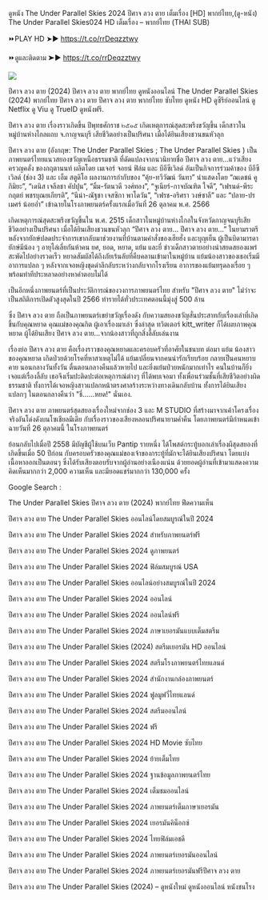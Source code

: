 ดูหนัง The Under Parallel Skies  2024 ปีศาจ ลวง ตาย เต็มเรื่อง [HD] พากย์ไทย,(ดู-หนัง) The Under Parallel Skies024 HD เต็มเรื่อง – พากย์ไทย (THAI SUB)

⏩PLAY HD ➤► https://t.co/rrDeqzztwy


⏩ดูและติดตาม ➤► https://t.co/rrDeqzztwy


<a href="https://t.co/rrDeqzztwy" rel="nofollow"><img src="https://image.tmdb.org/t/p/w300/j39lxKBzBvkbgVCmwXsZ1FjmRxm.jpg"></a></p>


ปีศาจ ลวง ตาย (2024) ปีศาจ ลวง ตาย พากย์ไทย ดูหนังออนไลน์ The Under Parallel Skies  (2024) พากย์ไทย ปีศาจ ลวง ตาย ปีศาจ ลวง ตาย พากย์ไทย ซับไทย ดูหนัง HD ดูซีรีย์ออนไลน์ ดู Netflix ดู Viu ดู TrueID ดูหนังฟรี.

ปีศาจ ลวง ตาย เรื่องราวเกิดขึ้น ปีพุทธศักราช ๒๕๑๕ เกิดเหตุการณ์สุดสะพรึงขวัญขึ้น เด็กสาวในหมู่บ้านห่างไกลแถบ จ.กาญจนบุรี เสียชีวิตอย่างเป็นปริศนา เมื่อได้ยินเสียงชวนขนหัวลุก

ปีศาจ ลวง ตาย (อังกฤษ: The Under Parallel Skies ; The Under Parallel Skies ) เป็นภาพยนตร์ไทยแนวสยองขวัญเหนือธรรมชาติ ที่ดัดแปลงจากนวนิยายชื่อ ปีศาจ ลวง ตาย…แว่วเสียงครวญคลั่ง ของกฤตานนท์ ผลิตโดย เมเจอร์ จอยน์ ฟิล์ม และ บีอีซีเวิลด์ อันเป็นกิจการร่วมค้าของ บีอีซีเวิลด์ (ช่อง 3) และ เอ็ม สตูดิโอ ผลงานการกำกับของ “คุ้ย-ทวีวัฒน์ วันทา” นำแสดงโดย “ณเดชน์ คูกิมิยะ”, “เดนิส เจลีลชา คัปปุน”, “มิ้ม-รัตนวดี วงศ์ทอง”, “จูเนียร์-กาจบัณฑิต ใจดี”, “เฟรนด์-พีระกฤตย์ พชรบุณยเกียรติ”, “นีน่า-ณัฐชา เจสซิกา พาโดวัน”, “เฟรช-อริศรา วงษ์ชาลี” และ “ปลาย-ปรเมศร์ น้อยอ่ำ” เข้าฉายในโรงภาพยนตร์ครั้งแรกเมื่อวันที่ 26 ตุลาคม พ.ศ. 2566

เกิดเหตุการณ์สุดสะพรึงขวัญขึ้นใน พ.ศ. 2515 เด็กสาวในหมู่บ้านห่างไกลในจังหวัดกาญจนบุรีเสียชีวิตอย่างเป็นปริศนา เมื่อได้ยินเสียงชวนขนหัวลุก “ปีศาจ ลวง ตาย… ปีศาจ ลวง ตาย…” ในยามราตรี หลังจากยักษ์ปลดประจำการเขากลับมาช่วยงานที่บ้านตามคำสั่งของเฮียฮั่ง และบุญเย็น ผู้เป็นบิดามารดา ยักษ์มีน้อง ๆ อายุไล่เลี่ยกันห้าคน ยศ, ยอด, หยาด, แย้ม และยี่ ข่าวเด็กสาวตายอย่างน่าสยดสยองแพร่สะพัดไปอย่างรวดเร็ว หยาดสัมผัสได้ถึงภัยเร้นลับที่คืบคลานเข้ามาในหมู่บ้าน แย้มน้องสาวของเธอเริ่มมีอาการแปลก ๆ หลังจากเจอหญิงชุดดำลึกลับระหว่างกลับจากโรงเรียน อาการของแย้มทรุดลงเรื่อย ๆ พร้อมท่าทีประหลาดอย่างหาคำตอบไม่ได้

เป็นอีกหนึ่งภาพยนตร์ที่เป็นประวัติการณ์ของวงการภาพยนตร์ไทย สำหรับ "ปีศาจ ลวง ตาย" ไม่ว่าจะเป็นสถิติการเปิดตัวสูงสุดในปี 2566 ทำรายได้ทั่วประเทศตอนนี้มุ่งสู่ 500 ล้าน

ซึ่ง ปีศาจ ลวง ตาย ถือเป็นภาพยนตร์เขย่าขวัญเรื่องดัง กับความสยองขวัญสั่นประสาทกับเรื่องเล่าที่เกิดขึ้นกับคุณหยาด คุณแม่ของคุณกิต ผู้เอาเรื่องมาเล่า ซึ่งล่าสุด ทวิตเตอร์ kitt_writer ก็ได้เผยภาพคุณหยาด ผู้ได้ยินเสียง ปีศาจ ลวง ตาย...จากน้องสาวที่ถูกสิ่งลี้ลับเล่นงาน

เรื่องย่อ ปีศาจ ลวง ตาย คือเรื่องราวของคุณหยาดและครอบครัวที่อาศัยในชนบท ต่อมา แย้ม น้องสาวของคุณหยาด เกิดป่วยด้วยโรคที่หาสาเหตุไม่ได้ แย้มเปลี่ยนจากคนน่ารักเรียบร้อย กลายเป็นคนหยาบคาย นอนกลางวันทั้งวัน ตื่นตอนกลางคืนแล้วหายไป และยิ่งแย้มป่วยหนักมากเท่าไร คนในบ้านก็ยิ่งเจอแต่เรื่องลี้ลับ เธอจึงเริ่มปะติดปะต่อเหตุการณ์ต่างๆ ที่ได้พบเจอมา ทั้งเพื่อนร่วมชั้นที่เสียชีวิตอย่างผิดธรรมชาติ ทั้งการได้เจอหญิงสาวแปลกหน้าตรงศาลร้างระหว่างทางเดินกลับบ้าน ทั้งการได้ยินเสียงแปลกๆ ในตอนกลางคืนว่า "ธี่......หยด!" นั่นเอง.

ปีศาจ ลวง ตาย ภาพยนตร์สุดสยองเรื่องใหม่จากช่อง 3 และ M STUDIO ที่สร้างมาจากเค้าโครงเรื่องจริงอันโด่งดังบนโซเชียลมีเดีย กับเรื่องราวของเสียงหลอนปริศนายามค่ำคืน โดยภาพยนตร์มีกำหนดเข้าฉายวันที่ 26 ตุลาคมนี้ ในโรงภาพยนตร์

ย้อนกลับไปเมื่อปี 2558 มีบัญชีผู้ใช้บนเว็บ Pantip รายหนึ่ง ได้โพสต์กระทู้บอกเล่าเรื่องผีสุดสยองที่เกิดขึ้นเมื่อ 50 ปีก่อน กับครอบครัวของคุณแม่ของเจ้าของกระทู้ที่มักจะได้ยินเสียงปริศนา โดยแบ่งเนื้อหาออกเป็นตอนๆ ซึ่งได้รับเสียงตอบรับจากผู้อ่านอย่างเนืองแน่น ด้วยยอดผู้อ่านที่เข้ามาแสดงความคิดเห็นมากกว่า 2,000 ความเห็น และมียอดแชร์มากกว่า 130,000 ครั้ง

Google Search :

The Under Parallel Skies  ปีศาจ ลวง ตาย (2024) พากย์ไทย ฟีดความเห็น

ปีศาจ ลวง ตาย The Under Parallel Skies  ออนไลน์โดยสมบูรณ์ในปี 2024

ปีศาจ ลวง ตาย The Under Parallel Skies  2024 สำหรับภาพยนตร์ฟรี

ปีศาจ ลวง ตาย The Under Parallel Skies  2024 ดูภาพยนตร์

ปีศาจ ลวง ตาย The Under Parallel Skies  2024 ฟิล์มสมบูรณ์ USA

ปีศาจ ลวง ตาย The Under Parallel Skies  ออนไลน์อย่างสมบูรณ์ในปี 2024

ปีศาจ ลวง ตาย The Under Parallel Skies  2024 ออนไลน์

ปีศาจ ลวง ตาย The Under Parallel Skies  2024 ออนไลน์ฟรี

ปีศาจ ลวง ตาย The Under Parallel Skies  2024 ภาษาเยอรมันแบบเต็มสตรีม

ปีศาจ ลวง ตาย The Under Parallel Skies  (2024) สตรีมเยอรมัน HD ออนไลน์

ปีศาจ ลวง ตาย The Under Parallel Skies  2024 สตรีมโรงภาพยนตร์ไทยแลนด์

ปีศาจ ลวง ตาย The Under Parallel Skies  2024 สํานักงานกล่องภาพยนตร์

ปีศาจ ลวง ตาย The Under Parallel Skies  2024 ฟูลมูฟวี่ไทยแลนด์

ปีศาจ ลวง ตาย The Under Parallel Skies  2024 สตรีมออนไลน์

ปีศาจ ลวง ตาย The Under Parallel Skies  2024 ฟรี

ปีศาจ ลวง ตาย The Under Parallel Skies  2024 HD Movie ซับไทย

ปีศาจ ลวง ตาย The Under Parallel Skies  2024 ย้ายเต็มไทย

ปีศาจ ลวง ตาย The Under Parallel Skies  2024 ฐานข้อมูลภาพยนตร์ไทย

ปีศาจ ลวง ตาย The Under Parallel Skies  2024 เต็มชมออนไลน์

ปีศาจ ลวง ตาย The Under Parallel Skies  2024 ภาพยนตร์เต็มภาษาเยอรมัน

ปีศาจ ลวง ตาย The Under Parallel Skies  2024 เยอรมันคิน็อกซ์

ปีศาจ ลวง ตาย The Under Parallel Skies  2024 ไทยฟิล์มเอชดี

ปีศาจ ลวง ตาย The Under Parallel Skies  2024 ภาพยนตร์เยอรมันออนไลน์

ปีศาจ ลวง ตาย The Under Parallel Skies  2024 ภาพยนตร์เยอรมันฟรีปีศาจ ลวง ตาย

ปีศาจ ลวง ตาย The Under Parallel Skies  (2024) – ดูหนังใหม่ ดูหนังออนไลน์ หนังชนโรง

